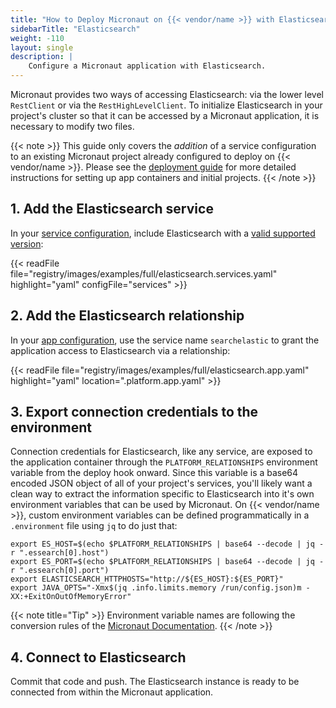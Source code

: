 ```yaml
---
title: "How to Deploy Micronaut on {{< vendor/name >}} with Elasticsearch"
sidebarTitle: "Elasticsearch"
weight: -110
layout: single
description: |
    Configure a Micronaut application with Elasticsearch.
---
```


Micronaut provides two ways of accessing Elasticsearch: via the lower level `RestClient` or via the `RestHighLevelClient`. To initialize Elasticsearch in your project's cluster so that it can be accessed by a Micronaut application, it is necessary to modify two files. 

{{< note >}}
This guide only covers the *addition* of a service configuration to an existing Micronaut project already configured to deploy on {{< vendor/name >}}. Please see the [deployment guide](/guides/micronaut/deploy/_index.md) for more detailed instructions for setting up app containers and initial projects. 
{{< /note >}}

## 1. Add the Elasticsearch service

In your [service configuration](../../add-services/_index.md), include Elasticsearch with a [valid supported version](../../add-services/elasticsearch.md):

{{< readFile file="registry/images/examples/full/elasticsearch.services.yaml" highlight="yaml" configFile="services" >}}

## 2. Add the Elasticsearch relationship

In your [app configuration](../../create-apps/app-reference.md), use the service name `searchelastic` to grant the application access to Elasticsearch via a relationship:

{{< readFile file="registry/images/examples/full/elasticsearch.app.yaml" highlight="yaml" location=".platform.app.yaml" >}}

## 3. Export connection credentials to the environment

Connection credentials for Elasticsearch, like any service, are exposed to the application container through the `PLATFORM_RELATIONSHIPS` environment variable from the deploy hook onward. Since this variable is a base64 encoded JSON object of all of your project's services, you'll likely want a clean way to extract the information specific to Elasticsearch into it's own environment variables that can be used by Micronaut. On {{< vendor/name >}}, custom environment variables can be defined programmatically in a `.environment` file using `jq` to do just that:

```text
export ES_HOST=$(echo $PLATFORM_RELATIONSHIPS | base64 --decode | jq -r ".essearch[0].host")
export ES_PORT=$(echo $PLATFORM_RELATIONSHIPS | base64 --decode | jq -r ".essearch[0].port")
export ELASTICSEARCH_HTTPHOSTS="http://${ES_HOST}:${ES_PORT}"
export JAVA_OPTS="-Xmx$(jq .info.limits.memory /run/config.json)m -XX:+ExitOnOutOfMemoryError"
```

{{< note title="Tip" >}}
Environment variable names are following the conversion rules of the [Micronaut Documentation](https://docs.micronaut.io/latest/guide/index.html).
{{< /note >}}

## 4. Connect to Elasticsearch

Commit that code and push. The Elasticsearch instance is ready to be connected from within the Micronaut application.
